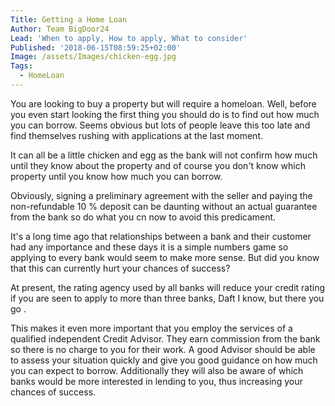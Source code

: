 ```yaml
---
Title: Getting a Home Loan
Author: Team BigDoor24
Lead: 'When to apply, How to apply, What to consider'
Published: '2018-06-15T08:59:25+02:00'
Image: /assets/Images/chicken-egg.jpg
Tags:
  - HomeLoan
---
```

You are looking to buy a property but will require a homeloan. Well, before you even start looking the first thing you should do is to find out how much you can borrow. Seems obvious but lots of people leave this too late and find themselves rushing with applications at the last moment.

It can all be a little chicken and egg as the bank will not confirm how much until they know about the property and of course you don't know which property until you know how much you can borrow.

Obviously, signing a preliminary agreement with the seller and paying the non-refundable 10 % deposit can be daunting without an actual guarantee from the bank so do what you cn now to avoid this predicament.

It's a long time ago that relationships between a bank and their customer had any importance and these days it is a simple numbers game so applying to every bank would seem to make more sense. But did you know that this can currently hurt your chances of  success?

At present, the rating agency used by all banks will reduce your credit rating if you are seen to apply to more than three banks, Daft I know, but there you go .

This makes it even more important that you employ the services of a qualified independent Credit Advisor.  They earn commission from the bank so there is no charge to you for their work. A good Advisor should be able to assess your situation quickly and give you good guidance on how much you can expect to borrow. Additionally they will also be aware of which banks would be more interested in lending to you, thus increasing your chances of success.
